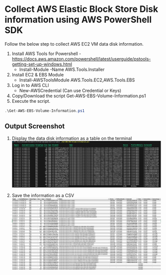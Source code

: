# Collect AWS Elastic Block Store Disk information using AWS PowerShell SDK

Follow the below step to collect AWS EC2 VM data disk information.

1. Install AWS Tools for Powershell - <https://docs.aws.amazon.com/powershell/latest/userguide/pstools-getting-set-up-windows.html>
    * Install-Module -Name AWS.Tools.Installer
2. Install EC2 & EBS Module
    * Install-AWSToolsModule AWS.Tools.EC2,AWS.Tools.EBS
3. Log in to AWS CLI
    * New-AWSCredential (Can use Credential or Keys)
4. Copy/Download the script Get-AWS-EBS-Volume-Information.ps1
5. Execute the script.

```powershell
.\Get-AWS-EBS-Volume-Information.ps1
```

## Output Screenshot

1. Display the data disk information as a table on the terminal
![screenshot_1](/CBS-AWS-Solutions/collect-aws-ebs-disk-information/script_output.png)

2. Save the information as a CSV
![screenshot_2](/CBS-AWS-Solutions/collect-aws-ebs-disk-information/csv_output.png)
